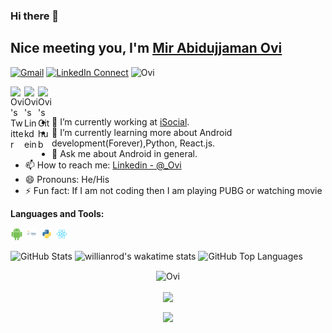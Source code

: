 ### Hi there 👋

## Nice meeting you, I'm [Mir Abidujjaman Ovi](https://www.linkedin.com/in/mir-abidujjaman-ovi/)
[![Gmail](https://img.shields.io/badge/%20-Send%20Mail-black?color=14171A&labelColor=ef5350&logo=gmail&logoColor=ffffff)](mailto:oviice@gmail.com?subject=From%20GitHub&body=Hi,%20there.%20Found%20you%20from%20GitHub.)
[![LinkedIn Connect](https://img.shields.io/badge/%20-Connect-black?color=14171A&labelColor=1DA1F2&logo=linkedin&logoColor=ffffff)](https://www.linkedin.com/in/mir-abidujjaman-ovi/)
<img src="https://komarev.com/ghpvc/?username=oviice&label=Profile%20views&color=brightgreen&style=flat" alt="Ovi" /> </p>
<a href="https://twitter.com/oviice13">
  <img align="left" alt="
  Ovi's Twitter" width="22px" src="https://cdn.jsdelivr.net/npm/simple-icons@v3/icons/twitter.svg" />
</a>
<a href="https://www.linkedin.com/in/mir-abidujjaman-ovi/">
  <img align="left" alt="Ovi's Linkdein" width="22px" src="https://cdn.jsdelivr.net/npm/simple-icons@v3/icons/linkedin.svg" />
</a>
<a href="https://github.com/oviice">
  <img align="left" alt="Ovi's Github" width="22px" src="https://cdn.jsdelivr.net/npm/simple-icons@v3/icons/github.svg" />
</a>

<br/>
<br/>



- 🔭 I’m currently working at [iSocial](https://isocial.com.bd/).
- 🌱 I’m currently learning more about Android development(Forever),Python, React.js.
- 💬 Ask me about Android in general.
- 📫 How to reach me: [Linkedin - @_Ovi](https://www.linkedin.com/in/mir-abidujjaman-ovi/)
- 😄 Pronouns: He/His
- ⚡ Fun fact: If I am not coding then I am playing PUBG or watching movie

**Languages and Tools:**  

<code><img height="20" src="https://raw.githubusercontent.com/github/explore/80688e429a7d4ef2fca1e82350fe8e3517d3494d/topics/android/android.png"></code>
<code><img height="20" src="https://raw.githubusercontent.com/github/explore/80688e429a7d4ef2fca1e82350fe8e3517d3494d/topics/java/java.png"></code>
<code><img height="20" src="https://raw.githubusercontent.com/github/explore/80688e429a7d4ef2fca1e82350fe8e3517d3494d/topics/python/python.png"></code>
<code><img height="20" src="https://raw.githubusercontent.com/github/explore/80688e429a7d4ef2fca1e82350fe8e3517d3494d/topics/react/react.png"></code>

![GitHub Stats](https://github-readme-stats.vercel.app/api?username=oviice&count_private=true&show_icons=true&theme=dark)
![willianrod's wakatime stats](https://github-readme-stats.vercel.app/api/wakatime?username=oviice&v=2&layout=compact)
![GitHub Top Languages](https://github-readme-stats.vercel.app/api/top-langs/?username=oviice&layout=compact&theme=radical)
<div align="center">
  
  
  <p align="center"><img width="600" align="center" src="https://github-readme-streak-stats.herokuapp.com/?user=oviice&" alt="Ovi" /></p>
  <p align="center"><img width="1000" align="center" src="https://github-profile-trophy.vercel.app/?username=oviice&column=5&rank=SSS,SS,S,AAA,AA,A,B,C" /></p>
  <p align="center"><img width="1000" align="center" src="https://activity-graph.herokuapp.com/graph?username=oviice&theme=react-dark&hide_border=true&area=true" /></p>
